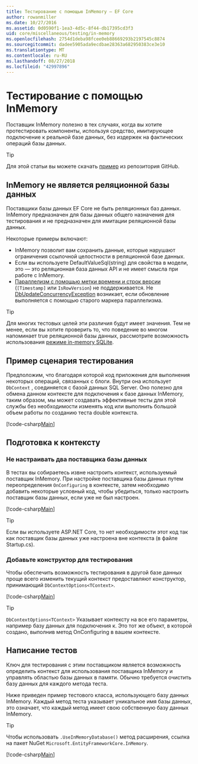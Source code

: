 ```yaml
---
title: Тестирование с помощью InMemory — EF Core
author: rowanmiller
ms.date: 10/27/2016
ms.assetid: 0d0590f1-1ea3-4d5c-8f44-db17395cd3f3
uid: core/miscellaneous/testing/in-memory
ms.openlocfilehash: 2754d1deba98fcee0eb88669293b2197545c8874
ms.sourcegitcommit: dadee5905ada9ecdbae28363a682950383ce3e10
ms.translationtype: MT
ms.contentlocale: ru-RU
ms.lasthandoff: 08/27/2018
ms.locfileid: "42997896"
---
```

# <a name="testing-with-inmemory"></a>Тестирование с помощью InMemory

Поставщик InMemory полезно в тех случаях, когда вы хотите протестировать компоненты, используя средство, имитирующее подключение к реальной базе данных, без издержек на фактических операций базы данных.

> [!TIP]  
> Для этой статьи вы можете скачать [пример](https://github.com/aspnet/EntityFramework.Docs/tree/master/samples/core/Miscellaneous/Testing) из репозитория GitHub.

## <a name="inmemory-is-not-a-relational-database"></a>InMemory не является реляционной базы данных

Поставщики базы данных EF Core не быть реляционных баз данных. InMemory предназначен для базы данных общего назначения для тестирования и не предназначен для имитации реляционной базы данных.

Некоторые примеры включают:

* InMemory позволит вам сохранить данные, которые нарушают ограничения ссылочной целостности в реляционной базе данных.
* Если вы используете DefaultValueSql(string) для свойства в модели, это — это реляционная база данных API и не имеет смысла при работе с InMemory.
* [Параллелизм с помощью метки времени и строк версии](xref:core/modeling/concurrency#timestamprow-version) (`[Timestamp]` или `IsRowVersion`) не поддерживается. Не [DbUpdateConcurrencyException](https://docs.microsoft.com/dotnet/api/microsoft.entityframeworkcore.dbupdateconcurrencyexception) возникает, если обновление выполняется с помощью старого маркера параллелизма.

> [!TIP]  
> Для многих тестовых целей эти различия будут имеет значения. Тем не менее, если вы хотите проверить то, что поведение во многом напоминает true реляционной базы данных, рассмотрите возможность использования [режиме in-memory SQLite](sqlite.md).

## <a name="example-testing-scenario"></a>Пример сценария тестирования

Предположим, что благодаря которой код приложения для выполнения некоторых операций, связанных с блоги. Внутри она использует `DbContext` , соединяется с базой данных SQL Server. Оно полезно для обмена данном контексте для подключения к базе данных InMemory, таким образом, мы может создавать эффективные тесты для этой службы без необходимости изменять код или выполнить большой объем работы по созданию теста double контекста.

[!code-csharp[Main](../../../../samples/core/Miscellaneous/Testing/BusinessLogic/BlogService.cs)]

## <a name="get-your-context-ready"></a>Подготовка к контексту

### <a name="avoid-configuring-two-database-providers"></a>Не настраивать два поставщика базы данных

В тестах вы собираетесь извне настроить контекст, используемый поставщик InMemory. При настройке поставщика базы данных путем переопределения `OnConfiguring` в контексте, затем необходимо добавить некоторые условный код, чтобы убедиться, только настроить поставщик базы данных, если уже не был настроен.

[!code-csharp[Main](../../../../samples/core/Miscellaneous/Testing/BusinessLogic/BloggingContext.cs#OnConfiguring)]

> [!TIP]  
> Если вы используете ASP.NET Core, то нет необходимости этот код так как поставщик базы данных уже настроена вне контекста (в файле Startup.cs).

### <a name="add-a-constructor-for-testing"></a>Добавьте конструктор для тестирования

Чтобы обеспечить возможность тестирования в другой базе данных проще всего изменить текущий контекст предоставляют конструктор, принимающий `DbContextOptions<TContext>`.

[!code-csharp[Main](../../../../samples/core/Miscellaneous/Testing/BusinessLogic/BloggingContext.cs#Constructors)]

> [!TIP]  
> `DbContextOptions<TContext>` Указывает контексту на все его параметры, например базу данных для подключения к. Это тот же объект, в которой создано, выполнив метод OnConfiguring в вашем контексте.

## <a name="writing-tests"></a>Написание тестов

Ключ для тестирования с этим поставщиком является возможность определить контекст для использования поставщика InMemory и управлять областью базы данных в памяти. Обычно требуется очистить базу данных для каждого метода теста.

Ниже приведен пример тестового класса, использующего базу данных InMemory. Каждый метод теста указывает уникальное имя базы данных, это означает, что каждый метод имеет свою собственную базу данных InMemory.

>[!TIP]
> Чтобы использовать `.UseInMemoryDatabase()` метод расширения, ссылка на пакет NuGet `Microsoft.EntityFrameworkCore.InMemory`.

[!code-csharp[Main](../../../../samples/core/Miscellaneous/Testing/TestProject/InMemory/BlogServiceTests.cs)]
